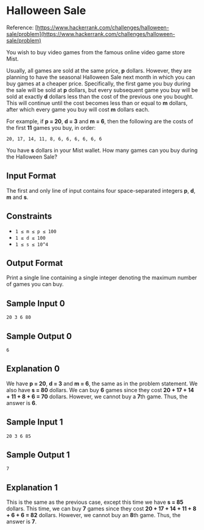 # Halloween Sale
Reference: [https://www.hackerrank.com/challenges/halloween-sale/problem](https://www.hackerrank.com/challenges/halloween-sale/problem)

You wish to buy video games from the famous online video game store Mist.

Usually, all games are sold at the same price, **p** dollars. However, they are planning to have the seasonal Halloween Sale next month in which you can buy games at a cheaper price. Specifically, the first game you buy during the sale will be sold at **p** dollars, but every subsequent game you buy will be sold at exactly **d** dollars less than the cost of the previous one you bought. This will continue until the cost becomes less than or equal to **m** dollars, after which every game you buy will cost **m** dollars each.

For example, if **p = 20**, **d = 3** and **m = 6**, then the following are the costs of the first **11** games you buy, in order:

```
20, 17, 14, 11, 8, 6, 6, 6, 6, 6, 6
```

You have **s** dollars in your Mist wallet. How many games can you buy during the Halloween Sale?

## Input Format

The first and only line of input contains four space-separated integers **p**, **d**, **m** and **s**.

## Constraints

- `1 ≤ m ≤ p ≤ 100`
- `1 ≤ d ≤ 100`
- `1 ≤ s ≤ 10^4`

## Output Format

Print a single line containing a single integer denoting the maximum number of games you can buy.

## Sample Input 0

```
20 3 6 80
```

## Sample Output 0

```
6
```

## Explanation 0

We have **p = 20**, **d = 3** and **m = 6**, the same as in the problem statement. We also have **s = 80** dollars. We can buy **6** games since they cost **20 + 17 + 14 + 11 + 8 + 6 = 70** dollars. However, we cannot buy a **7**th game. Thus, the answer is **6**.

## Sample Input 1

```
20 3 6 85
```

## Sample Output 1

```
7
```

## Explanation 1

This is the same as the previous case, except this time we have **s = 85** dollars. This time, we can buy  **7** games since they cost **20 + 17 + 14 + 11 + 8 + 6 + 6 = 82** dollars. However, we cannot buy an **8**th game. Thus, the answer is **7**.
